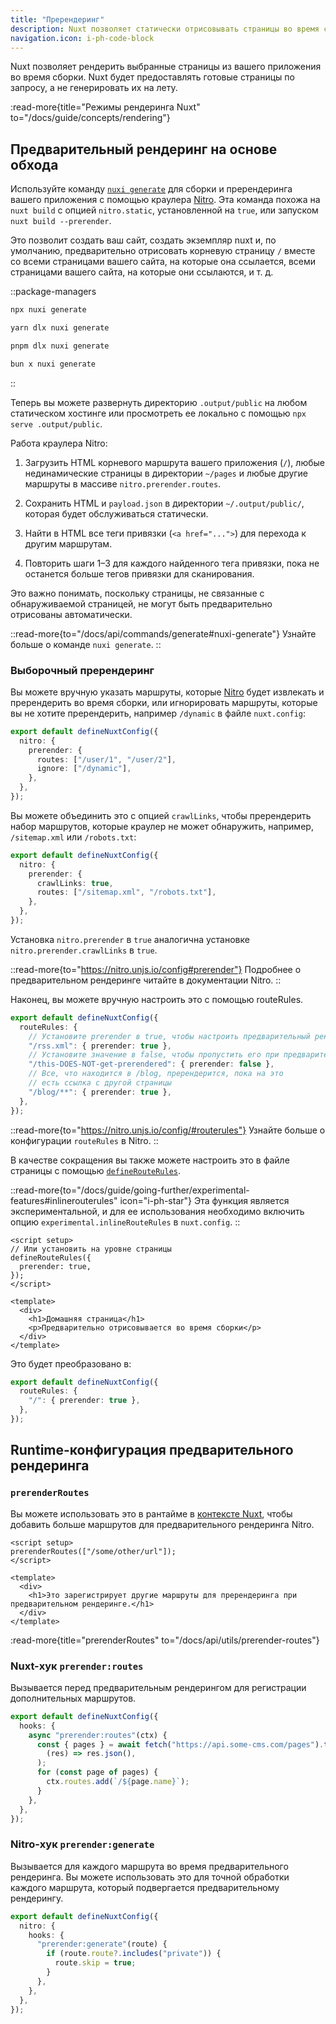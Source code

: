 ```yaml
---
title: "Пререндеринг"
description: Nuxt позволяет статически отрисовывать страницы во время сборки для улучшения определенных показателей производительности или SEO
navigation.icon: i-ph-code-block
---
```


Nuxt позволяет рендерить выбранные страницы из вашего приложения во время сборки. Nuxt будет предоставлять готовые страницы по запросу, а не генерировать их на лету.

:read-more{title="Режимы рендеринга Nuxt" to="/docs/guide/concepts/rendering"}

## Предварительный рендеринг на основе обхода

Используйте команду [`nuxi generate`](/docs/api/commands/generate) для сборки и пререндеринга вашего приложения с помощью краулера [Nitro](/docs/guide/concepts/server-engine). Эта команда похожа на `nuxt build` с опцией `nitro.static`, установленной на `true`, или запуском `nuxt build --prerender`.

Это позволит создать ваш сайт, создать экземпляр nuxt и, по умолчанию, предварительно отрисовать корневую страницу `/` вместе со всеми страницами вашего сайта, на которые она ссылается, всеми страницами вашего сайта, на которые они ссылаются, и т. д.

::package-managers

```bash [npm]
npx nuxi generate
```

```bash [yarn]
yarn dlx nuxi generate
```

```bash [pnpm]
pnpm dlx nuxi generate
```

```bash [bun]
bun x nuxi generate
```

::

Теперь вы можете развернуть директорию `.output/public` на любом статическом хостинге или просмотреть ее локально с помощью `npx serve .output/public`.

Работа краулера Nitro:

1. Загрузить HTML корневого маршрута вашего приложения (`/`), любые нединамические страницы в директории `~/pages` и любые другие маршруты в массиве `nitro.prerender.routes`.

2. Сохранить HTML и `payload.json` в директории `~/.output/public/`, которая будет обслуживаться статически.

3. Найти в HTML все теги привязки (`<a href="...">`) для перехода к другим маршрутам.

4. Повторить шаги 1–3 для каждого найденного тега привязки, пока не останется больше тегов привязки для сканирования.

Это важно понимать, поскольку страницы, не связанные с обнаруживаемой страницей, не могут быть предварительно отрисованы автоматически.

::read-more{to="/docs/api/commands/generate#nuxi-generate"}
Узнайте больше о команде `nuxi generate`.
::

### Выборочный пререндеринг

Вы можете вручную указать маршруты, которые [Nitro](/docs/guide/concepts/server-engine) будет извлекать и пререндерить во время сборки, или игнорировать маршруты, которые вы не хотите пререндерить, например `/dynamic` в файле `nuxt.config`:

```ts twoslash [nuxt.config.ts]
export default defineNuxtConfig({
  nitro: {
    prerender: {
      routes: ["/user/1", "/user/2"],
      ignore: ["/dynamic"],
    },
  },
});
```

Вы можете объединить это с опцией `crawlLinks`, чтобы пререндерить набор маршрутов, которые краулер не может обнаружить, например, `/sitemap.xml` или `/robots.txt`:

```ts twoslash [nuxt.config.ts]
export default defineNuxtConfig({
  nitro: {
    prerender: {
      crawlLinks: true,
      routes: ["/sitemap.xml", "/robots.txt"],
    },
  },
});
```

Установка `nitro.prerender` в `true` аналогична установке `nitro.prerender.crawlLinks` в `true`.

::read-more{to="https://nitro.unjs.io/config#prerender"}
Подробнее о предварительном рендеринге читайте в документации Nitro.
::

Наконец, вы можете вручную настроить это с помощью routeRules.

```ts twoslash [nuxt.config.ts]
export default defineNuxtConfig({
  routeRules: {
    // Установите prerender в true, чтобы настроить предварительный рендеринг.
    "/rss.xml": { prerender: true },
    // Установите значение в false, чтобы пропустить его при предварительном рендеринге.
    "/this-DOES-NOT-get-prerendered": { prerender: false },
    // Все, что находится в /blog, пререндерится, пока на это
    // есть ссылка с другой страницы
    "/blog/**": { prerender: true },
  },
});
```

::read-more{to="https://nitro.unjs.io/config/#routerules"}
Узнайте больше о конфигурации `routeRules` в Nitro.
::

В качестве сокращения вы также можете настроить это в файле страницы с помощью [`defineRouteRules`](/docs/api/utils/define-route-rules).

::read-more{to="/docs/guide/going-further/experimental-features#inlinerouterules" icon="i-ph-star"}
Эта функция является экспериментальной, и для ее использования необходимо включить опцию `experimental.inlineRouteRules` в `nuxt.config`.
::

```vue [pages/index.vue]
<script setup>
// Или установить на уровне страницы
defineRouteRules({
  prerender: true,
});
</script>

<template>
  <div>
    <h1>Домашняя страница</h1>
    <p>Предварительно отрисовывается во время сборки</p>
  </div>
</template>
```

Это будет преобразовано в:

```ts [nuxt.config.ts]
export default defineNuxtConfig({
  routeRules: {
    "/": { prerender: true },
  },
});
```

## Runtime-конфигурация предварительного рендеринга

### `prerenderRoutes`

Вы можете использовать это в рантайме в [контексте Nuxt](/docs/guide/going-further/nuxt-app#the-nuxt-context), чтобы добавить больше маршрутов для предварительного рендеринга Nitro.

```vue [pages/index.vue]
<script setup>
prerenderRoutes(["/some/other/url"]);
</script>

<template>
  <div>
    <h1>Это зарегистрирует другие маршруты для пререндеринга при предварительном рендеринге.</h1>
  </div>
</template>
```

:read-more{title="prerenderRoutes" to="/docs/api/utils/prerender-routes"}

### Nuxt-хук `prerender:routes`

Вызывается перед предварительным рендерингом для регистрации дополнительных маршрутов.

```ts [nuxt.config.ts]
export default defineNuxtConfig({
  hooks: {
    async "prerender:routes"(ctx) {
      const { pages } = await fetch("https://api.some-cms.com/pages").then(
        (res) => res.json(),
      );
      for (const page of pages) {
        ctx.routes.add(`/${page.name}`);
      }
    },
  },
});
```

### Nitro-хук `prerender:generate`

Вызывается для каждого маршрута во время предварительного рендеринга. Вы можете использовать это для точной обработки каждого маршрута, который подвергается предварительному рендерингу.

```ts [nuxt.config.ts]
export default defineNuxtConfig({
  nitro: {
    hooks: {
      "prerender:generate"(route) {
        if (route.route?.includes("private")) {
          route.skip = true;
        }
      },
    },
  },
});
```
